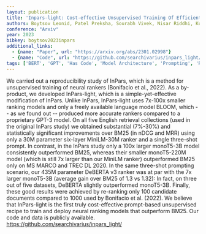 ```yaml
---
layout: publication
title: 'Inpars-light: Cost-effective Unsupervised Training Of Efficient Rankers'
authors: Boytsov Leonid, Patel Preksha, Sourabh Vivek, Nisar Riddhi, Kundu Sayani, Ramanathan Ramya, Nyberg Eric
conference: "Arxiv"
year: 2023
bibkey: boytsov2023inpars
additional_links:
  - {name: "Paper", url: "https://arxiv.org/abs/2301.02998"}
  - {name: "Code", url: "https://github.com/searchivarius/inpars_light/"}
tags: ['BERT', 'GPT', 'Has Code', 'Model Architecture', 'Prompting', 'RAG', 'Training Techniques', 'Uncategorized']
---
```

We carried out a reproducibility study of InPars, which is a method for
unsupervised training of neural rankers (Bonifacio et al., 2022). As a
by-product, we developed InPars-light, which is a simple-yet-effective
modification of InPars. Unlike InPars, InPars-light uses 7x-100x smaller
ranking models and only a freely available language model BLOOM, which -- as we
found out -- produced more accurate rankers compared to a proprietary GPT-3
model. On all five English retrieval collections (used in the original InPars
study) we obtained substantial (7%-30%) and statistically significant
improvements over BM25 (in nDCG and MRR) using only a 30M parameter six-layer
MiniLM-30M ranker and a single three-shot prompt. In contrast, in the InPars
study only a 100x larger monoT5-3B model consistently outperformed BM25,
whereas their smaller monoT5-220M model (which is still 7x larger than our
MiniLM ranker) outperformed BM25 only on MS MARCO and TREC DL 2020. In the same
three-shot prompting scenario, our 435M parameter DeBERTA v3 ranker was at par
with the 7x larger monoT5-3B (average gain over BM25 of 1.3 vs 1.32): In fact,
on three out of five datasets, DeBERTA slightly outperformed monoT5-3B.
Finally, these good results were achieved by re-ranking only 100 candidate
documents compared to 1000 used by Bonifacio et al. (2022). We believe that
InPars-light is the first truly cost-effective prompt-based unsupervised recipe
to train and deploy neural ranking models that outperform BM25. Our code and
data is publicly available. https://github.com/searchivarius/inpars_light/
